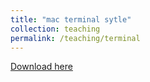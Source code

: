 ```yaml
---
title: "mac terminal sytle"
collection: teaching
permalink: /teaching/terminal
---
```

[Download here](http://fulaibaowang.github.io/files/Solarized_Dark_ansi.terminal)